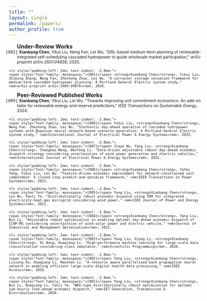 ```yaml
---
title: ""
layout: single
permalink: /papers/
author_profile: true
---
```

<ul style="font-size: 100%; list-style: none; margin: 0; padding: 0;">
    <li style="padding-left: 1.5em; text-indent: -0em;">
<strong>Under-Review Works</strong>
    </li>
</ul>

<ul style="font-size: 75%; list-style: none; margin: 0; padding: 0;">
    <li style="padding-left: 2em; text-indent: -2.8em;">
    <span style="font-family: monospace;">[002]</span> <strong>Xianbang Chen</strong>, Yikui Liu, Neng Fan, Lei Wu. "DRL-based medium-term planning of renewable-integrated self-scheduling cascaded hydropower to guide wholesale market participation," <em>arXiv preprint arXiv:2501.04839</em>, 2025.
  </li>
  
    <li style="padding-left: 2em; text-indent: -2.8em;">
    <span style="font-family: monospace;">[001]</span> <strong>Xianbang Chen</strong>, Yikui Liu, Zhiming Zhong, Neng Fan, Zhechong Zhao, Lei Wu. "A carryover storage valuation framework for medium-term cascaded hydropower planning: A Portland General Electric system study," <em>arXiv preprint arXiv:2409.09876</em>, 2024.
    
  </li>
</ul>  
  
<ul style="font-size: 100%; list-style: none; margin: 0; padding: 0;">
    <li style="padding-left: 1.5em; text-indent: -0em;">
<strong>Peer-Reviewed Published Works</strong>
    </li>
</ul>

<ul style="font-size: 75%; list-style: none; margin: 0; padding: 0;">
    <li style="padding-left: 2em; text-indent: -2.8em;">
    <span style="font-family: monospace;">[009]</span> <strong>Xianbang Chen</strong>, Yikui Liu, Lei Wu. "Towards improving unit commitment economics: An add-on tailor for renewable energy and reserve predictions," <em>IEEE Transactions on Sustainable Energy</em>, 2024.
  </li>
  
    <li style="padding-left: 2em; text-indent: -2.8em;">
    <span style="font-family: monospace;">[008]</span> Yikui Liu, <strong>Xianbang Chen</strong>, Neng Fan, Zhechong Zhao, Lei Wu. "Stochastic day-ahead operation of cascaded hydropower systems with Bayesian neural network-based scenario generation: A Portland General Electric system study," <em>International Journal of Electrical Power & Energy Systems</em>, 2023.
  </li>
  
    <li style="padding-left: 2em; text-indent: -2.8em;">
    <span style="font-family: monospace;">[007]</span> Jiayu Wu, Yang Liu, <strong>Xianbang Chen</strong>, Changhao Wang, Wenfeng Li. "Data-driven adjustable robust day-ahead economic dispatch strategy considering uncertainties of wind power generation and electric vehicles," <em>International Journal of Electrical Power & Energy Systems</em>, 2022.
  </li>
  
    <li style="padding-left: 2em; text-indent: -2.8em;">
    <span style="font-family: monospace;">[006]</span> <strong>Xianbang Chen</strong>, Yafei Yang, Yikui Liu, Lei Wu. "Feature-driven economic improvement for network-constrained unit commitment: A closed-loop predict-and-optimize framework," <em>IEEE Transactions on Power Systems</em>, 2021.
  </li>
  
    <li style="padding-left: 2em; text-indent: -2.8em;">
    <span style="font-family: monospace;">[005]</span> Yang Liu, <strong>Xianbang Chen</strong>, Lei Wu, Yanli Ye. "Distributionally robust economic dispatch using IDM for integrated electricity-heat-gas microgrid considering wind power," <em>CSEE Journal of Power and Energy Systems</em>, 2021.
  </li>
  
    <li style="padding-left: 2em; text-indent: -2.8em;">
    <span style="font-family: monospace;">[004]</span> <strong>Xianbang Chen</strong>, Yang Liu, Bin Li. "Adjustable robust optimization in enabling optimal day-ahead economic dispatch of CCHP-MG considering uncertainties of wind-solar power and electric vehicle," <em>Journal of Industrial and Management Optimization</em>, 2021.
  </li>
    
    <li style="padding-left: 2em; text-indent: -2.8em;">
    <span style="font-family: monospace;">[003]</span> Yang Liu, Xiang Li, <strong>Xianbang Chen</strong>, Xi Wang, Huaqiang Li. "High‐performance machine learning for large‐scale data classification considering class imbalance," <em>Scientific Programming</em>, 2020.
  </li>
  
    <li style="padding-left: 2em; text-indent: -2.8em;">
    <span style="font-family: monospace;">[002]</span> Yang Liu, <strong>Xianbang Chen</strong>, Lixiong Xu, Huaqiang Li, Maozhen Li. "A resource aware parallelized back propagation neural network in enabling efficient large-scale digital health data processing," <em>IEEE Access</em>, 2019.
  </li>
  
    <li style="padding-left: 2em; text-indent: -2.8em;">
    <span style="font-family: monospace;">[001]</span> Yang Liu, <strong>Xianbang Chen</strong>, Bin Li, Huaqiang Li, Yanli Ye. "WKS‐type distributionally robust optimisation for optimal sub‐hourly look‐ahead economic dispatch," <em>IET Generation, Transmission & Distribution</em>, 2020.

  </li>
</ul>
